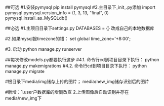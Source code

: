 ##可选
#1.安装pymysql
pip install pymysql
#2.主目录下_init_.py添加
import pymysql
pymysql.version_info = (1, 3, 13, "final", 0)
pymysql.install_as_MySQLdb()


##必选
#1.主项目目录下settings.py
DATABASES = {}
改成自己的本地数据库

#2.如果mysql报timezone的错：
set global time_zone='+8:00';

#3. 启动
python manage.py runserver

##每次修改models.py都要执行这步
#4.1. 命令行cd到项目目录下执行：
python manage.py makemigrations
#4.2. 命令行cd到项目目录下执行：
python manage.py migrate

#根目录下media/img储存上传的图片； media/new_img储存识别后的图片

#新增：1.user户数据库的增删改查  2.上传图像后自动识别并存在media/new_img下






